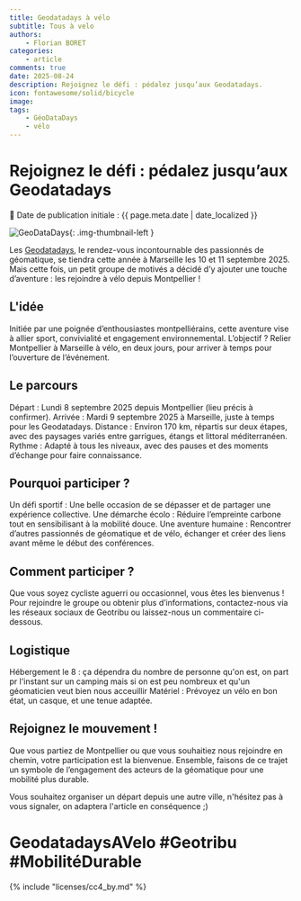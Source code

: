 ```yaml
---
title: Geodatadays à vélo
subtitle: Tous à velo
authors:
    - Florian BORET
categories:
    - article
comments: true
date: 2025-08-24
description: Rejoignez le défi : pédalez jusqu’aux Geodatadays.
icon: fontawesome/solid/bicycle
image:
tags:
    - GéoDataDays
    - vélo
---
```


# Rejoignez le défi : pédalez jusqu’aux Geodatadays

:calendar: Date de publication initiale : {{ page.meta.date | date_localized }}

![GeoDataDays](https://cdn.geotribu.fr/img/logos-icones/geodatadays.png "GeoDataDays"){: .img-thumbnail-left }

Les [Geodatadays](https://www.geodatadays.fr/), le rendez-vous incontournable des passionnés de géomatique, se tiendra cette année à Marseille les 10 et 11 septembre 2025. Mais cette fois, un petit groupe de motivés a décidé d’y ajouter une touche d’aventure : les rejoindre à vélo depuis Montpellier !

## L'idée

Initiée par une poignée d’enthousiastes montpelliérains, cette aventure vise à allier sport, convivialité et engagement environnemental. L’objectif ? Relier Montpellier à Marseille à vélo, en deux jours, pour arriver à temps pour l’ouverture de l’événement.

## Le parcours

Départ : Lundi 8 septembre 2025 depuis Montpellier (lieu précis à confirmer).
Arrivée : Mardi 9 septembre 2025 à Marseille, juste à temps pour les Geodatadays.
Distance : Environ 170 km, répartis sur deux étapes, avec des paysages variés entre garrigues, étangs et littoral méditerranéen.
Rythme : Adapté à tous les niveaux, avec des pauses et des moments d’échange pour faire connaissance.

## Pourquoi participer ?

Un défi sportif : Une belle occasion de se dépasser et de partager une expérience collective.
Une démarche écolo : Réduire l’empreinte carbone tout en sensibilisant à la mobilité douce.
Une aventure humaine : Rencontrer d’autres passionnés de géomatique et de vélo, échanger et créer des liens avant même le début des conférences.

## Comment participer ?

Que vous soyez cycliste aguerri ou occasionnel, vous êtes les bienvenus ! Pour rejoindre le groupe ou obtenir plus d’informations, contactez-nous via les réseaux sociaux de Geotribu ou laissez-nous un commentaire ci-dessous.

## Logistique

Hébergement le 8 : ça dépendra du nombre de personne qu'on est, on part pr l'instant sur un camping mais si on est peu nombreux et qu'un géomaticien veut bien nous acceuillir
Matériel : Prévoyez un vélo en bon état, un casque, et une tenue adaptée.

## Rejoignez le mouvement !

Que vous partiez de Montpellier ou que vous souhaitiez nous rejoindre en chemin, votre participation est la bienvenue. Ensemble, faisons de ce trajet un symbole de l’engagement des acteurs de la géomatique pour une mobilité plus durable.

Vous souhaitez organiser un départ depuis une autre ville, n'hésitez pas à vous signaler, on adaptera l'article en conséquence ;)

# GeodatadaysAVelo #Geotribu #MobilitéDurable

<!-- geotribu:authors-block -->

{% include "licenses/cc4_by.md" %}
